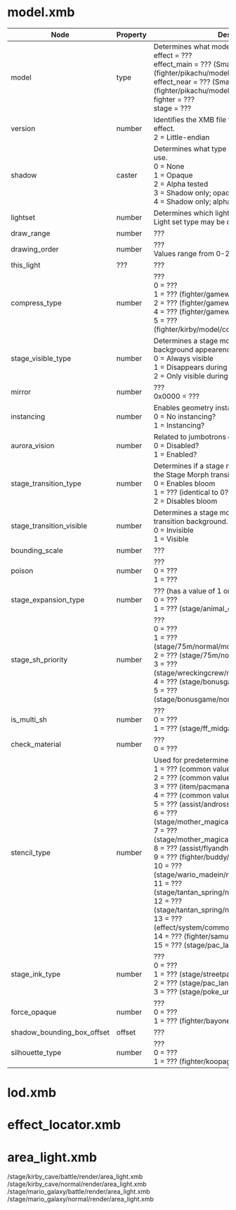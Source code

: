 # model.xmb
| Node | Property | Description / Values |
| --- | --- | --- |
| model | type | Determines what model type the model.xmb file is for. <br> effect = ??? <br> effect_main = ??? (Smash 4 leftover?) (fighter/pikachu/model/dengeki/c00/) <br> effect_near = ??? (Smash 4 leftover?) (fighter/pikachu/model/kaminari/c00/) <br> fighter = ??? <br> stage = ???
| version | number | Identifies the XMB file format version. Changing it has no effect. <br> 2 = Little-endian |
| shadow | caster | Determines what type of shadow casting the model will use. <br> 0 = None <br> 1 = Opaque <br> 2 = Alpha tested <br> 3 = Shadow only; opaque <br> 4 = Shadow only; alpha tested |
| lightset | number | Determines which light set to use from the lighting file. Light set type may be determined by the model type.
| draw_range | number | ???
| drawing_order | number | ??? <br> Values range from 0-255
| this_light | ??? | ???
| compress_type | number | ??? <br> 0 = ??? <br> 1 = ??? (fighter/gamewatch/model/body/c00/) <br> 2 = ??? (fighter/gamewatch/model/oil/c00/) <br> 4 = ??? (fighter/gamewatch/model/breath/c00/) <br> 5 = ??? (fighter/kirby/model/copy_gamewatch_fitkirby/c00/)
| stage_visible_type | number | Determines a stage model's visibility with effect background appearences. <br> 0 = Always visible <br> 1 = Disappears during animated effect backgrounds <br> 2 = Only visible during animated effect backgrounds
| mirror | number | ??? <br> 0x0000 = ???
| instancing | number | Enables geometry instancing for a model? <br> 0 = No instancing? <br> 1 = Instancing?
| aurora_vision | number | Related to jumbotrons or other screen projections. <br> 0 = Disabled? <br> 1 = Enabled?
| stage_transition_type | number | Determines if a stage model temporarily blooms or not after the Stage Morph transition. <br> 0 = Enables bloom <br> 1 = ??? (identical to 0?) <br> 2 = Disables bloom
| stage_transition_visible | number | Determines a stage model's visibility with the Stage Morph transition background. <br> 0 = Invisible <br> 1 = Visible
| bounding_scale | number | ???
| poison | number | ??? <br> 0 = ??? <br> 1 = ???
| stage_expansion_type | number | ??? (has a value of 1 on some fighter model types) <br> 0 = ??? <br> 1 = ??? (stage/animal_city/battle/model/main_ring_set/)
| stage_sh_priority | number | ??? <br> 0 = ??? <br> 1 = ??? (stage/75m/normal/model/stc_stgdonkey_elevator_set/) <br> 2 = ??? (stage/75m/normal/model/stc_chikei_set/) <br> 3 = ??? (stage/wreckingcrew/normal/model/stc_hashigo_floor_set/) <br> 4 = ??? (stage/bonusgame/normal/model/sbx0000_set/) <br> 5 = ??? (stage/bonusgame/normal/model/blackhole_gp_set/)
| is_multi_sh | number | ??? <br> 0 = ??? <br> 1 = ??? (stage/ff_midgar/normal/model/dyr_ring_set/)
| check_material | number | ??? <br> 0 = ???
| stencil_type | number | Used for predetermined stencil operations? <br> 1 = ??? (common value for fighter model types) <br> 2 = ??? (common value for stage model types) <br> 3 = ??? (item/pacmanapple/model/body/c00/) <br> 4 = ??? (common value for effect model types) <br> 5 = ??? (assist/andross/model/body/c00/) <br> 6 = ??? (stage/mother_magicant/normal/model/s25_sake_sky/) <br> 7 = ??? (stage/mother_magicant/normal/model/s25_myhome/) <br> 8 = ???  (assist/flyandhand/model/body/c00/) <br> 9 = ??? (fighter/buddy/model/entrywipe/c00/) <br> 10 = ??? (stage/wario_madein/normal/model/stgmadein04a/) <br> 11 = ??? (stage/tantan_spring/normal/model/near_ceiling_set/) <br> 12 = ??? (stage/tantan_spring/normal/model/near_silhouette_set/) <br> 13 = ??? (effect/system/common/model/m_cmnflyingplate/c00/) <br> 14 = ??? (fighter/samus/model/gbeam/c00/) <br> 15 = ??? (stage/pac_land/normal/model/stc_s00_set/)
| stage_ink_type | number | ??? <br> 0 = ??? <br> 1 = ??? (stage/streetpass/battle/model/main_ring_set/) <br> 2 = ??? (stage/pac_land/battle/model/main_ring_set/) <br> 3 = ??? (stage/poke_unova/normal/model/s13_e/)
| force_opaque | number | ??? <br> 0 = ??? <br> 1 = ??? (fighter/bayonetta/model/body/c00/)
| shadow_bounding_box_offset | offset | ???
| silhouette_type | number | ??? <br> 0 = ??? <br> 1 = ??? (fighter/koopag/model/body/c00/)

# lod.xmb
# effect_locator.xmb
# area_light.xmb
/stage/kirby_cave/battle/render/area_light.xmb<br>
/stage/kirby_cave/normal/render/area_light.xmb<br>
/stage/mario_galaxy/battle/render/area_light.xmb<br>
/stage/mario_galaxy/normal/render/area_light.xmb
